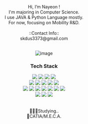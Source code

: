 
<div align=center>
  Hi, I’m Nayeon ! <br>
  I'm majoring in Computer Science.<br>
  I use JAVA & Python Language mostly.<br>
  For now, focusing on Mobility R&D.<br>
  <br>
  ::Contact Info:: <br> skdus3373@gmail.com <br>
<br>

![image](https://github.com/Clover0817/Clover0817/assets/77714668/556bec32-0305-4da5-a377-4855027003f6)


<!--![mascot](https://github.com/Clover0817/Clover0817/assets/77714668/dd13a755-3862-41b0-a454-ee68d6de4fe4)>-->

</div>
<div align=center>
	<h3> Tech Stack </h3>
</div>
<div align="center">
<img src="https://img.shields.io/badge/C-A8B9CC?style=flat-square&logo=C&logoColor=white"/>
<img src="https://img.shields.io/badge/Java-007396?style=flat&logo=Conda-Forge&logoColor=white" />
<img src="https://img.shields.io/badge/Python-3776AB?style=flat-square&logo=Python&logoColor=white"/>
<img src="https://img.shields.io/badge/Salesforce-00A1E0?style=flat-square&logo=Salesforce&logoColor=white"/>
<br>
<img src="https://img.shields.io/badge/Spring-6DB33F?style=flat&logo=Spring&logoColor=white" />
<img src="https://img.shields.io/badge/Spring Boot-6DB33F?style=flat-square&logo=Spring Boot&logoColor=white"/>
<img src="https://img.shields.io/badge/Oracle%20SQL-F80000?style=flat&logo=Oracle&logoColor=white" />
<img src="https://img.shields.io/badge/PostgreSQL-4169E1?style=flat-square&logo=PostgreSQL&logoColor=white"/>
<img src="https://img.shields.io/badge/MariaDB-003545?style=flat&logo=MariaDB&logoColor=white" />
<br>
<img src="https://img.shields.io/badge/HTML5-E34F26?style=flat-square&logo=CSS3&logoColor=white"/>
<img src="https://img.shields.io/badge/CSS3-1572B6?style=flat-square&logo=CSS3&logoColor=white"/>
<img src="https://img.shields.io/badge/JavaScript-F7DF1E?style=flat&logo=JavaScript&logoColor=white" />
<img src="https://img.shields.io/badge/Swift-F05138?style=flat-square&logo=Swift&logoColor=white"/>
<img src="https://img.shields.io/badge/Linux-FCC624?style=flat&logo=Linux&logoColor=white" />
<img src="https://img.shields.io/badge/Hadoop-66CCFF?style=flat&logo=apachehadoop&logoColor=white" />
<img src="https://img.shields.io/badge/Spark-E25A1C?style=flat&logo=apachespark&logoColor=white" />

<br>
<img src="https://img.shields.io/badge/Eclipse-2C2255?style=flat-square&logo=Eclipse&logoColor=white"/>
<img src="https://img.shields.io/badge/VSCode-007ACC?style=flat-square&logo=Visual Studio Code&logoColor=white"/>
<img src="https://img.shields.io/badge/VS-5C2D91?style=flat-square&logo=Visual Studio&logoColor=white"/>


</div>
<br>
<br>

<div align=center>
🧘🏻‍♂️Studying..
<br>
🖤CATIA/M.E.C.A.
</div>
